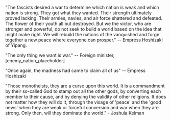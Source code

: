 "The fascists desired a war to determine which nation is weak and which nation is strong. They got what they wanted. Their strength ultimately proved lacking. Their armies, navies, and air force shattered and defeated. The flower of their youth all but destroyed. But we the victor, who are stronger and powerful, do not seek to build a world based on the idea that might make right. We will rebuild the nations of the vanquished and forge together a new peace where everyone can prosper." -- Empress Hoshizaki of Yipang.

"The only thing we want is war." -- Foreign minister, [enemy_nation_placeholder]

"Once again, the madness had came to claim all of us" -- Empress Hoshizaki

"Those monotheists, they are a curse upon this world. It is a commandment by their so-called God to stamp out all the other gods, by converting each member to their cause, and by denying the validity of other religions. It does not matter how they will do it, through the visage of 'peace' and the 'good news' when they are weak or forceful conversion and war when they are strong. Only then, will they dominate the world." - Joshula Kelman
